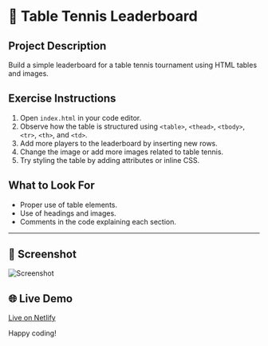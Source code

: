 # 🏓 Table Tennis Leaderboard

## Project Description

Build a simple leaderboard for a table tennis tournament using HTML tables and images.

## Exercise Instructions

1. Open `index.html` in your code editor.
2. Observe how the table is structured using `<table>`, `<thead>`, `<tbody>`, `<tr>`, `<th>`, and `<td>`.
3. Add more players to the leaderboard by inserting new rows.
4. Change the image or add more images related to table tennis.
5. Try styling the table by adding attributes or inline CSS.

## What to Look For

-   Proper use of table elements.
-   Use of headings and images.
-   Comments in the code explaining each section.

---

## 📸 Screenshot

![Screenshot]()

## 🌐 Live Demo

[Live on Netlify]()

Happy coding!
